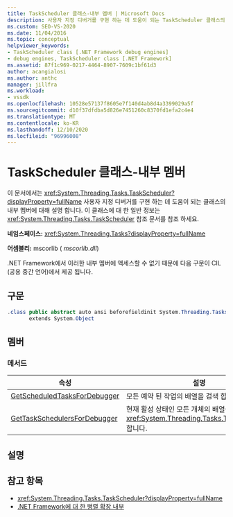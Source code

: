 ```yaml
---
title: TaskScheduler 클래스-내부 멤버 | Microsoft Docs
description: 사용자 지정 디버거를 구현 하는 데 도움이 되는 TaskScheduler 클래스의 내부 멤버에 대해 알아봅니다.
ms.custom: SEO-VS-2020
ms.date: 11/04/2016
ms.topic: conceptual
helpviewer_keywords:
- TaskScheduler class [.NET Framework debug engines]
- debug engines, TaskScheduler class [.NET Framework]
ms.assetid: 87f1c969-0217-4464-8907-7609c1bf61d3
author: acangialosi
ms.author: anthc
manager: jillfra
ms.workload:
- vssdk
ms.openlocfilehash: 10528e57137f8605e7f140d4ab8d4a3399029a5f
ms.sourcegitcommit: d10f37dfdba5d826e7451260c8370fd1efa2c4e4
ms.translationtype: MT
ms.contentlocale: ko-KR
ms.lasthandoff: 12/10/2020
ms.locfileid: "96996008"
---
```

# <a name="taskscheduler-class---internal-members"></a>TaskScheduler 클래스-내부 멤버
이 문서에서는 <xref:System.Threading.Tasks.TaskScheduler?displayProperty=fullName> 사용자 지정 디버거를 구현 하는 데 도움이 되는 클래스의 내부 멤버에 대해 설명 합니다. 이 클래스에 대 한 일반 정보는 <xref:System.Threading.Tasks.TaskScheduler> 참조 문서를 참조 하세요.

 **네임스페이스:** <xref:System.Threading.Tasks?displayProperty=fullName>

 **어셈블리:** mscorlib ( *mscorlib.dll*)

 .NET Framework에서 이러한 내부 멤버에 액세스할 수 없기 때문에 다음 구문이 CIL (공용 중간 언어)에서 제공 됩니다.

## <a name="syntax"></a>구문

```csharp
.class public abstract auto ansi beforefieldinit System.Threading.Tasks.TaskScheduler
       extends System.Object
```

## <a name="members"></a>멤버

### <a name="methods"></a>메서드

|속성|설명|
|----------|-----------------|
|[GetScheduledTasksForDebugger](../../extensibility/debugger/getscheduledtasksfordebugger-method.md)|모든 예약 된 작업의 배열을 검색 합니다.|
|[GetTaskSchedulersForDebugger](../../extensibility/debugger/gettaskschedulersfordebugger-method.md)|현재 활성 상태인 모든 개체의 배열을 검색 <xref:System.Threading.Tasks.TaskScheduler> 합니다.|

## <a name="remarks"></a>설명

## <a name="see-also"></a>참고 항목
- <xref:System.Threading.Tasks.TaskScheduler?displayProperty=fullName>
- [.NET Framework에 대 한 병렬 확장 내부](../../extensibility/debugger/parallel-extension-internals-for-the-dotnet-framework.md)
